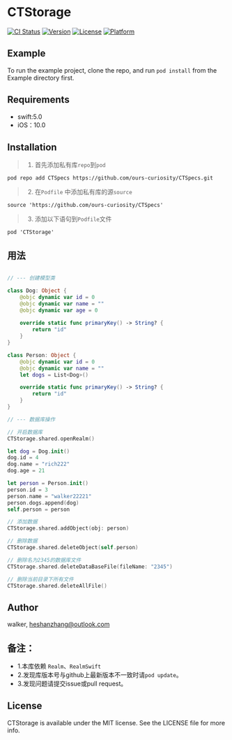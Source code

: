 # CTStorage

[![CI Status](https://img.shields.io/travis/ghostlordstar/CTStorage.svg?style=flat)](https://travis-ci.org/ghostlordstar/CTStorage)
[![Version](https://img.shields.io/cocoapods/v/CTStorage.svg?style=flat)](https://cocoapods.org/pods/CTStorage)
[![License](https://img.shields.io/cocoapods/l/CTStorage.svg?style=flat)](https://cocoapods.org/pods/CTStorage)
[![Platform](https://img.shields.io/cocoapods/p/CTStorage.svg?style=flat)](https://cocoapods.org/pods/CTStorage)

## Example

To run the example project, clone the repo, and run `pod install` from the Example directory first.

## Requirements
- swift:5.0
- iOS：10.0

## Installation

> 1. 首先添加私有库`repo`到`pod`
```
pod repo add CTSpecs https://github.com/ours-curiosity/CTSpecs.git
```
> 2. 在`Podfile` 中添加私有库的源`source`
```
source 'https://github.com/ours-curiosity/CTSpecs'
```
> 3. 添加以下语句到`Podfile`文件
```
pod 'CTStorage' 
```

## 用法
```swift

// --- 创建模型类

class Dog: Object {
    @objc dynamic var id = 0
    @objc dynamic var name = ""
    @objc dynamic var age = 0
    
    override static func primaryKey() -> String? {
        return "id"
    }
}

class Person: Object {
    @objc dynamic var id = 0
    @objc dynamic var name = ""
    let dogs = List<Dog>()

    override static func primaryKey() -> String? {
        return "id"
    }    
}

// --- 数据库操作

// 开启数据库
CTStorage.shared.openRealm()

let dog = Dog.init()
dog.id = 4
dog.name = "rich222"
dog.age = 21

let person = Person.init()
person.id = 3
person.name = "walker22221"
person.dogs.append(dog)
self.person = person

// 添加数据
CTStorage.shared.addObject(obj: person)

// 删除数据
CTStorage.shared.deleteObject(self.person)

// 删除名为2345的数据库文件
CTStorage.shared.deleteDataBaseFile(fileName: "2345")

// 删除当前目录下所有文件
CTStorage.shared.deleteAllFile()

```

## Author

walker, heshanzhang@outlook.com

## 备注：
* 1.本库依赖 `Realm`、`RealmSwift`
* 2.发现库版本号与github上最新版本不一致时请`pod update`。
* 3.发现问题请提交issue或pull request。

## License

CTStorage is available under the MIT license. See the LICENSE file for more info.
